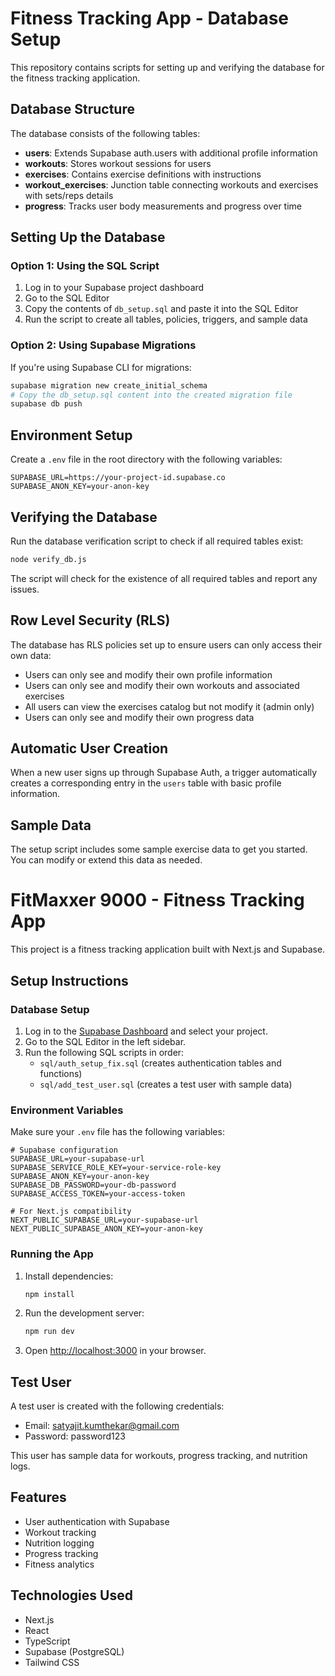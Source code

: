 # Fitness Tracking App - Database Setup

This repository contains scripts for setting up and verifying the database for the fitness tracking application.

## Database Structure

The database consists of the following tables:

- **users**: Extends Supabase auth.users with additional profile information
- **workouts**: Stores workout sessions for users
- **exercises**: Contains exercise definitions with instructions
- **workout_exercises**: Junction table connecting workouts and exercises with sets/reps details
- **progress**: Tracks user body measurements and progress over time

## Setting Up the Database

### Option 1: Using the SQL Script

1. Log in to your Supabase project dashboard
2. Go to the SQL Editor
3. Copy the contents of `db_setup.sql` and paste it into the SQL Editor
4. Run the script to create all tables, policies, triggers, and sample data

### Option 2: Using Supabase Migrations

If you're using Supabase CLI for migrations:

```bash
supabase migration new create_initial_schema
# Copy the db_setup.sql content into the created migration file
supabase db push
```

## Environment Setup

Create a `.env` file in the root directory with the following variables:

```
SUPABASE_URL=https://your-project-id.supabase.co
SUPABASE_ANON_KEY=your-anon-key
```

## Verifying the Database

Run the database verification script to check if all required tables exist:

```bash
node verify_db.js
```

The script will check for the existence of all required tables and report any issues.

## Row Level Security (RLS)

The database has RLS policies set up to ensure users can only access their own data:

- Users can only see and modify their own profile information
- Users can only see and modify their own workouts and associated exercises
- All users can view the exercises catalog but not modify it (admin only)
- Users can only see and modify their own progress data

## Automatic User Creation

When a new user signs up through Supabase Auth, a trigger automatically creates a corresponding entry in the `users` table with basic profile information.

## Sample Data

The setup script includes some sample exercise data to get you started. You can modify or extend this data as needed.

# FitMaxxer 9000 - Fitness Tracking App

This project is a fitness tracking application built with Next.js and Supabase.

## Setup Instructions

### Database Setup

1. Log in to the [Supabase Dashboard](https://app.supabase.com) and select your project.
2. Go to the SQL Editor in the left sidebar.
3. Run the following SQL scripts in order:
   - `sql/auth_setup_fix.sql` (creates authentication tables and functions)
   - `sql/add_test_user.sql` (creates a test user with sample data)

### Environment Variables

Make sure your `.env` file has the following variables:

```
# Supabase configuration
SUPABASE_URL=your-supabase-url
SUPABASE_SERVICE_ROLE_KEY=your-service-role-key
SUPABASE_ANON_KEY=your-anon-key
SUPABASE_DB_PASSWORD=your-db-password
SUPABASE_ACCESS_TOKEN=your-access-token

# For Next.js compatibility
NEXT_PUBLIC_SUPABASE_URL=your-supabase-url
NEXT_PUBLIC_SUPABASE_ANON_KEY=your-anon-key
```

### Running the App

1. Install dependencies:
   ```bash
   npm install
   ```

2. Run the development server:
   ```bash
   npm run dev
   ```

3. Open [http://localhost:3000](http://localhost:3000) in your browser.

## Test User

A test user is created with the following credentials:

- Email: satyajit.kumthekar@gmail.com
- Password: password123

This user has sample data for workouts, progress tracking, and nutrition logs.

## Features

- User authentication with Supabase
- Workout tracking
- Nutrition logging
- Progress tracking
- Fitness analytics

## Technologies Used

- Next.js
- React
- TypeScript
- Supabase (PostgreSQL)
- Tailwind CSS 